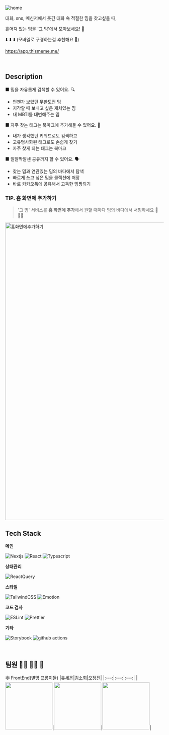 ![home](https://user-images.githubusercontent.com/33178048/221388037-cb94a3f1-386b-4b0f-adf6-8fea5b3f042b.png)

대화, sns, 메신저에서 웃긴 대화 속 적절한 밈을 찾고싶을 때,

흩어져 있는 밈을 '그 밈'에서 모아보세요! 🤗

⬇️ ⬇️ ⬇️ (모바일로 구경하는걸 추천해요 🙂)

https://app.thismeme.me/

<br />

## Description

■ 밈을 자유롭게 검색할 수 있어요. 🔍

- 언젠가 보았던 무한도전 밈
- 지각할 때 보내고 싶은 재치있는 밈
- 내 MBTI를 대변해주는 밈

■ 자주 찾는 태그는 북마크에 추가해둘 수 있어요. 🤲

- 내가 생각했던 키워드로도 검색하고
- 고유명사화된 태그로도 손쉽게 찾기
- 자주 찾게 되는 태그는 북마크

■ 알잘딱깔센 공유까지 할 수 있어요. 🗣️

- 찾는 밈과 연관있는 밈의 바다에서 탐색
- 빠르게 쓰고 싶은 밈을 콜렉션에 저장
- 바로 카카오톡에 공유해서 고독한 밈짱되기

### TIP. 홈 화면에 추가하기

> '그 밈' 서비스를 **홈 화면에 추가**해서 원할 때마다 밈의 바다에서 서핑하세요 🌊🏄‍♀️

<img width="946" alt="홈화면에추가하기" src="https://user-images.githubusercontent.com/33178048/221389251-4e4626f1-554a-47ab-afdc-2ad1b67e4828.png">
<br />

## Tech Stack

**메인**

<p>
  <img alt="Nextjs" src="https://img.shields.io/badge/Next.js-000000?style=for-the-badge&logo=nextdotjs&logoColor=white"/>
  <img alt="React" src="https://img.shields.io/badge/react-61DAFB?style=for-the-badge&logo=react&logoColor=white">
  <img alt="Typescript" src="https://img.shields.io/badge/typescript-%23007ACC.svg?style=for-the-badge&logo=typescript&logoColor=white"/>
</p>

**상태관리**

<p>
<img alt="ReactQuery" src="https://img.shields.io/badge/-React%20Query-FF4154?style=for-the-badge&logo=react%20query&logoColor=white"/>
</p>

**스타일**

<p>
  <img alt="TailwindCSS" src="https://img.shields.io/badge/tailwindCSS-06B6D4?style=for-the-badge&logo=tailwindcss&logoColor=white">
  <img alt="Emotion" src="https://img.shields.io/badge/Emotion-EFD1EA?style=for-the-badge&logo=css3&logoColor=white"/>
</p>

**코드 검사**

<p>
  <img alt="ESLint" src="https://img.shields.io/badge/-ESLint-4B32C3?style=for-the-badge&logo=eslint&logoColor=white" />
  <img alt="Prettier" src="https://img.shields.io/badge/-Prettier-F7B93E?style=for-the-badge&logo=prettier&logoColor=white" />
</p>

**기타**

<p>
  <img alt="Storybook" src="https://img.shields.io/badge/-Storybook-FF4785?style=for-the-badge&logo=storybook&logoColor=white" />
  <img alt="github actions" src="https://img.shields.io/badge/-GithubActions-2088FF?style=for-the-badge&logo=githubactions&logoColor=white" />
</p>
<br />

## 팀원 🤦‍♀️ 🤦‍♀️ 🤦

🕸 FrontEnd(별명 프롱이들)
|[유세은](https://github.com/SeieunYoo)|[김소희](https://github.com/elbica)|[오정진](https://github.com/ojj1123)|
|:---:|:---:|:---:|
|<img src='https://avatars.githubusercontent.com/u/101736358?v=4' width="150px" height='150px'>|<img src='https://avatars.githubusercontent.com/u/74011724?v=4' width="150px" height='150x'>|<img src='https://avatars.githubusercontent.com/u/33178048?v=4' width="150px" height='150px'>|
